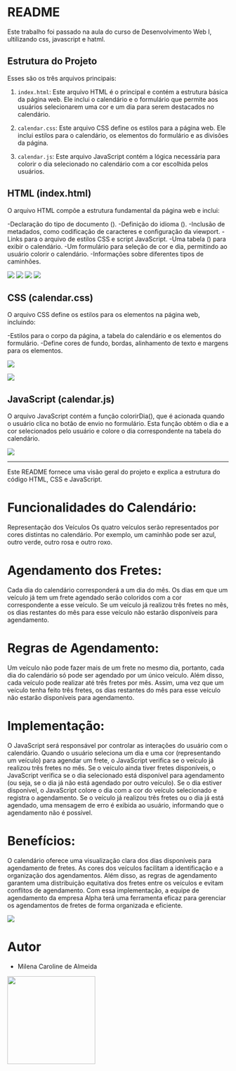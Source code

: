 # README
 
Este trabalho foi passado na aula do curso de Desenvolvimento Web I, ultilizando css, javascript e hatml.

## Estrutura do Projeto
 
Esses são os três arquivos principais:
 
1. `index.html`: Este arquivo HTML é o principal e contém a estrutura básica da página web. Ele inclui o calendário e o formulário que permite aos usuários selecionarem uma cor e um dia para serem destacados no calendário.
 
2. `calendar.css`: Este arquivo CSS define os estilos para a página web. Ele inclui estilos para o calendário, os elementos do formulário e as divisões da página.

3. `calendar.js`:  Este arquivo JavaScript contém a lógica necessária para colorir o dia selecionado no calendário com a cor escolhida pelos usuários.
 
## HTML (index.html)
 
O arquivo HTML compõe a estrutura fundamental da página web e inclui:

-Declaração do tipo de documento (<!DOCTYPE html>).
-Definição do idioma (<html lang="en">).
-Inclusão de metadados, como codificação de caracteres e configuração da viewport.
-Links para o arquivo de estilos CSS e script JavaScript.
-Uma tabela (<table>) para exibir o calendário.
-Um formulário para seleção de cor e dia, permitindo ao usuário colorir o calendário.
-Informações sobre diferentes tipos de caminhões.
 
![](html1.png) 
![](html2.png)
![](html3.png)
![](html4.png)
 
## CSS (calendar.css)
 
O arquivo CSS define os estilos para os elementos na página web, incluindo:

-Estilos para o corpo da página, a tabela do calendário e os elementos do formulário.
-Define cores de fundo, bordas, alinhamento de texto e margens para os elementos.
 
![](css1.png)

![](css2.png)
 
## JavaScript (calendar.js)
 
O arquivo JavaScript contém a função colorirDia(), que é acionada quando o usuário clica no botão de envio no formulário. Esta função obtém o dia e a cor selecionados pelo usuário e colore o dia correspondente na tabela do calendário.


![](javascript.png)
 
---
 
Este README fornece uma visão geral do projeto e explica a estrutura do código HTML, CSS e JavaScript.
 
# Funcionalidades do Calendário: 
Representação dos Veículos
Os quatro veículos serão representados por cores distintas no calendário. Por exemplo, um caminhão pode ser azul, outro verde, outro rosa e outro roxo.

# Agendamento dos Fretes:
Cada dia do calendário corresponderá a um dia do mês. Os dias em que um veículo já tem um frete agendado serão coloridos com a cor correspondente a esse veículo. Se um veículo já realizou três fretes no mês, os dias restantes do mês para esse veículo não estarão disponíveis para agendamento.

# Regras de Agendamento:
Um veículo não pode fazer mais de um frete no mesmo dia, portanto, cada dia do calendário só pode ser agendado por um único veículo. Além disso, cada veículo pode realizar até três fretes por mês. Assim, uma vez que um veículo tenha feito três fretes, os dias restantes do mês para esse veículo não estarão disponíveis para agendamento.

# Implementação:
O JavaScript será responsável por controlar as interações do usuário com o calendário. Quando o usuário seleciona um dia e uma cor (representando um veículo) para agendar um frete, o JavaScript verifica se o veículo já realizou três fretes no mês. Se o veículo ainda tiver fretes disponíveis, o JavaScript verifica se o dia selecionado está disponível para agendamento (ou seja, se o dia já não está agendado por outro veículo). Se o dia estiver disponível, o JavaScript colore o dia com a cor do veículo selecionado e registra o agendamento. Se o veículo já realizou três fretes ou o dia já está agendado, uma mensagem de erro é exibida ao usuário, informando que o agendamento não é possível.

# Benefícios:
O calendário oferece uma visualização clara dos dias disponíveis para agendamento de fretes. As cores dos veículos facilitam a identificação e a organização dos agendamentos. Além disso, as regras de agendamento garantem uma distribuição equitativa dos fretes entre os veículos e evitam conflitos de agendamento. Com essa implementação, a equipe de agendamento da empresa Alpha terá uma ferramenta eficaz para gerenciar os agendamentos de fretes de forma organizada e eficiente.


 
![](calendario.png)
 
# Autor
* Milena Caroline de Almeida
 
<img src="mila.png" width=200 >


